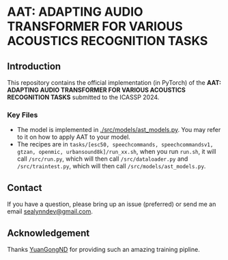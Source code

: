 
# AAT: ADAPTING AUDIO TRANSFORMER FOR VARIOUS ACOUSTICS RECOGNITION TASKS

## Introduction

This repository contains the official implementation (in PyTorch) of the **AAT: ADAPTING AUDIO TRANSFORMER FOR VARIOUS ACOUSTICS RECOGNITION TASKS** submitted to the ICASSP 2024. 

### Key Files
- The model is implemented in [./src/models/ast_models.py](./src/models/ast_models.py). You may refer to it on how to apply AAT to your model.
- The recipes are in `tasks/[esc50, speechcommands, speechcommandsv1, gtzan, openmic, urbansound8k]/run_xx.sh`, when you run `run.sh`, it will call `/src/run.py`, which will then call `/src/dataloader.py` and `/src/traintest.py`, which will then call `/src/models/ast_models.py`.

## Contact
If you have a question, please bring up an issue (preferred) or send me an email sealynndev@gmail.com.

## Acknowledgement
Thanks [YuanGongND](https://github.com/YuanGongND/ast) for providing such an amazing training pipline.

